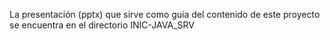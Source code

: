 La presentación (pptx) que sirve como guía del contenido de este proyecto se encuentra en el directorio INIC-JAVA_SRV
